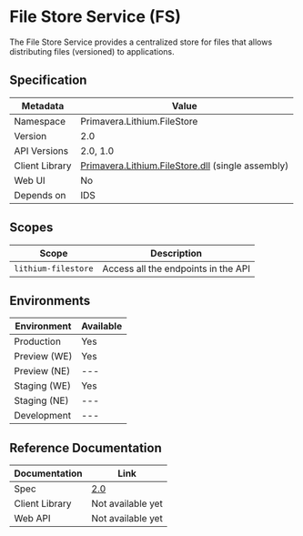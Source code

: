 # File Store Service (FS)

The File Store Service provides a centralized store for files that allows distributing files (versioned) to applications.

## Specification

<!-- markdown-link-check-disable -->
| Metadata | Value |
| - | - |
| Namespace | Primavera.Lithium.FileStore |
| Version | 2.0 |
| API Versions | 2.0, 1.0 |
| Client Library | [Primavera.Lithium.FileStore.dll](http://nuget.primaverabss.com:82/feeds/public-lithium-general/Primavera.Lithium.FileStore) (single assembly) |
| Web UI | No |
| Depends on | IDS |
<!-- markdown-link-check-enable -->

## Scopes

| Scope | Description |
| - | - |
| `lithium-filestore` | Access all the endpoints in the API |

## Environments

| Environment | Available |
| - | - |
| Production | Yes |
| Preview (WE) | Yes |
| Preview (NE) | --- |
| Staging (WE) | Yes |
| Staging (NE) | --- |
| Development | --- |

## Reference Documentation

| Documentation | Link |
| - | - |
| Spec | [2.0](./specs/fs-spec-2.0.md) |
| Client Library | Not available yet |
| Web API | Not available yet |
